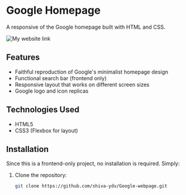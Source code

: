 # Google Homepage 

A responsive  of the Google homepage built with HTML and CSS.

![My website link](https://127.0.0.1:5500/)

## Features

- Faithful reproduction of Google's minimalist homepage design
- Functional search bar (frontend only)
- Responsive layout that works on different screen sizes
- Google logo and icon replicas

## Technologies Used

- HTML5
- CSS3 (Flexbox for layout)

## Installation

Since this is a frontend-only project, no installation is required. Simply:

1. Clone the repository:
   ```bash
   git clone https://github.com/shiva-ydv/Google-webpage.git
